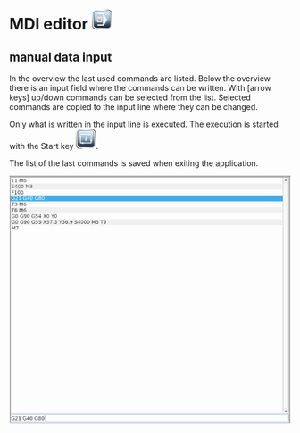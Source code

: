 
# MDI editor ![Edit](images/SK_MDI.png)

## manual data input

In the overview the last used commands are listed. Below the overview there is an input field where the commands can be written.
With [arrow keys] up/down commands can be selected from the list. Selected commands are copied to the input line where they can be changed.

Only what is written in the input line is executed. The execution is started with the Start key ![Edit](images/SK_AutoStart.png).

The list of the last commands is saved when exiting the application.

![Edit](images/MDIEdits.jpg)
